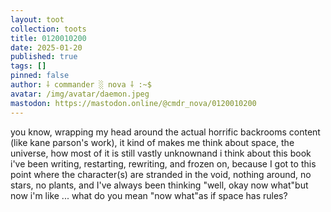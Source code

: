 ```yaml
---
layout: toot
collection: toots
title: 0120010200
date: 2025-01-20
published: true
tags: []
pinned: false
author: ⸸ commander ░ nova ⸸ :~$
avatar: /img/avatar/daemon.jpeg
mastodon: https://mastodon.online/@cmdr_nova/0120010200
---
```


you know, wrapping my head around the actual horrific backrooms content (like kane parson's work), it kind of makes me think about space, the universe, how most of it is still vastly unknownand i think about this book i've been writing, restarting, rewriting, and frozen on, because I got to this point where the character(s) are stranded in the void, nothing around, no stars, no plants, and I've always been thinking "well, okay now what"but now i'm like ... what do you mean "now what"as if space has rules?
